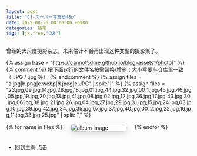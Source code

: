 ```yaml
---
layout: post
title: "C1-スーパー写真塾48p"
date: 2025-08-25 00:00:00 +0900
categories: 随笔
tags: [jk,free,"C级"]
---
```


曾经的大尺度摄影杂志，未来估计不会再出现这种类型的摄影集了。

<!-- 响应式图片展示（大屏幕三张，手机一张） -->
<style>
  .gallery-responsive {
    display: grid;
    grid-template-columns: repeat(3, 1fr);
    gap: 20px;
    margin: 1rem 0 2rem;
  }
  .gallery-responsive a { 
    display:block; 
    border-radius:12px; 
    overflow:hidden; 
    box-shadow:0 6px 18px rgba(0,0,0,.15); 
  }
  .gallery-responsive img { 
    width:100%; 
    height:auto; 
    object-fit:cover;
    display:block; 
  }
  @media (max-width: 768px) {
    .gallery-responsive {
      grid-template-columns: 1fr;
    }
  }
</style>

<!-- 相册：引用外部仓库 blog-assets1/photo1 -->
<style>
  .gallery-responsive {
    display:grid; grid-template-columns:repeat(3,1fr);
    gap:20px; margin:1rem 0 2rem;
  }
  .gallery-responsive a{display:block;border-radius:12px;overflow:hidden;box-shadow:0 6px 18px rgba(0,0,0,.15)}
  .gallery-responsive img{width:100%;height:auto;object-fit:cover;display:block}
  @media (max-width:768px){.gallery-responsive{grid-template-columns:1fr}}
</style>

{% assign base = "https://cannot5dme.github.io/blog-assets1/photo1" %}
{% comment %}
  把下面这行的文件名按需替换/增删；大小写要与仓库里一致（.JPG / .jpg 等）
{% endcomment %}
{% assign files = "a.jpg|b.png|c.webp|d.jpeg|e.JPG" | split:"|" %}
{% assign files = 
  "23.jpg,09.jpg,14.jpg,28.jpg,18.jpg,01.jpg,44.jpg,32.jpg,00_1.jpg,45.jpg,46.jpg,05.jpg,19.jpg,20.jpg,13.jpg,41.jpg,08.jpg,02.jpg,12.jpg,36.jpg,17.jpg,43.jpg,30.jpg,06.jpg,38.jpg,21.jpg,26.jpg,04.jpg,27.jpg,29.jpg,31.jpg,15.jpg,24.jpg,03.jpg,10.jpg,39.jpg,42.jpg,34.jpg,35.jpg,07.jpg,37.jpg,40.jpg,00_2.jpg,22.jpg,16.jpg,11.jpg,33.jpg,25.jpg" 
  | split: "," %}



<div class="gallery-responsive">
  {% for name in files %}
    <a href="{{ base }}/{{ name }}" target="_blank" rel="noopener">
      <img src="{{ base }}/{{ name }}" alt="album image" loading="lazy">
    </a>
  {% endfor %}
</div>

- 回到主页 [点击](https://cannot5dme.github.io)
